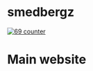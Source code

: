# smedbergz
[![69 counter](https://img.shields.io/github/search/t0rre/smedbergz/69.svg?color=brightgreen&style=flat)](https://github.com/t0rre/smedbergz/search?q=69)

# Main website
